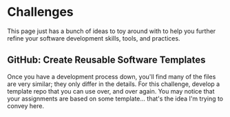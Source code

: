 # Challenges

This page just has a bunch of ideas to toy around with to help you further refine your software development skills, tools, and practices.

## GitHub: Create Reusable Software Templates

Once you have a development process down, you'll find many of the files are very similar; they only differ in the details. For this challenge, develop a template repo that you can use over, and over again. You may notice that your assignments are based on some template... that's the idea I'm trying to convey here.
